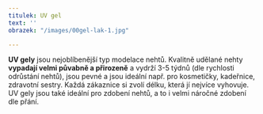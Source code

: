 ```yaml
---
titulek: UV gel
text: ''
obrazek: "/images/00gel-lak-1.jpg"

---
```

**UV gely** jsou nejoblíbenější typ modelace nehtů. Kvalitně udělané nehty **vypadají velmi půvabně a přirozeně** a vydrží 3-5 týdnů (dle rychlosti odrůstání nehtů), jsou pevné a jsou ideální např. pro kosmetičky, kadeřnice, zdravotní sestry. Každá zákaznice si zvolí délku, která jí nejvíce vyhovuje. UV gely jsou také ideální pro zdobení nehtů, a to i velmi náročné zdobení dle přání.